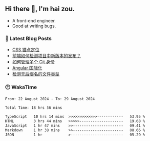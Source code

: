 ## Hi there 👋, I'm hai zou.

- A front-end engineer.
- Good at writing bugs.

### 📖 Latest Blog Posts
<!-- BLOG-POST-LIST:START -->
- [CSS 锚点定位](https://blog.izou.top/css/anchor-position/)
- [前端如何检测项目中新版本的发布？](https://blog.izou.top/angular/version-update/)
- [如何管理多个 Git 身份](https://blog.izou.top/git/multi-git-identity/)
- [Angular 国际化](https://blog.izou.top/angular/i18n/)
- [检测无后缀名的文件类型](https://blog.izou.top/js/filetype-check/)
<!-- BLOG-POST-LIST:END -->

### 🕐 WakaTime
<!--START_SECTION:waka-->

```txt
From: 22 August 2024 - To: 29 August 2024

Total Time: 18 hrs 56 mins

TypeScript   10 hrs 14 mins  >>>>>>>>>>>>>------------   53.95 %
HTML         3 hrs 44 mins   >>>>>--------------------   19.68 %
JavaScript   1 hr 47 mins    >>-----------------------   09.41 %
Markdown     1 hr 38 mins    >>-----------------------   08.66 %
JSON         1 hr            >------------------------   05.29 %
```

<!--END_SECTION:waka-->
